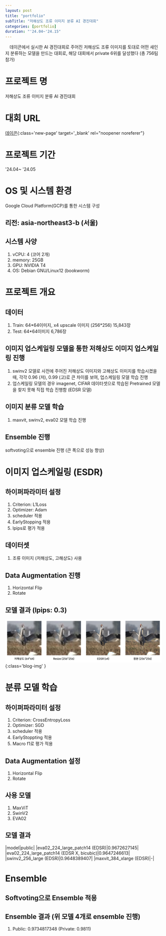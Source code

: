 ```yaml
---
layout: post
title: "portfolio"
subTitle: "저해상도 조류 이미지 분류 AI 경진대회"
categories: [portfolio]
duration: "'24.04~'24.15"
---
```


&ensp;&ensp;데이콘에서 실시한 AI 경진대회로 주어진 저해상도 조류 이미지를 토대로 어떤 새인지 분류하는 모델을 만드는 대회로, 해당 대회에서 private 6위를 달성했다 (총 756팀 참가)

# 프로젝트 명

저해상도 조류 이미지 분류 AI 경진대회

# 대회 URL

[데이콘](https://dacon.io/competitions/official/236251/overview/description){:class='new-page' target='\_blank' rel="noopener noreferer"}

# 프로젝트 기간

'24.04~ '24.05

# OS 및 시스템 환경

Google Cloud Platform(GCP)를 통한 시스템 구성

## 리전: asia-northeast3-b (서울)

## 시스템 사양

1. vCPU: 4 (코어 2개)
2. memory: 25GB
3. GPU: NVIDIA T4
4. OS: Debian GNU/Linux12 (bookworm)

# 프로젝트 개요

## 데이터

1. Train: 64\*64이미지, x4 upscale 이미지 (256\*256) 15,843장
2. Test: 64\*64이미지 6,786장

## 이미지 업스케일링 모델을 통한 저해상도 이미지 업스케일링 진행

1. swinv2 모델로 사전에 주어진 저해상도 이미지와 고해상도 이미지를 학습시켰을때, 각각 0.96 (저), 0.99 (고)로 큰 차이를 보여, 업스케일링 모델 학습 진행
2. 업스케일링 모델의 경우 imagenet, CIFAR 데이터셋으로 학습된 Pretrained 모델을 찾지 못해 직접 학습 진행함 (EDSR 모델)

## 이미지 분류 모델 학습

1. maxvit, swinv2, eva02 모델 학습 진행

## Ensemble 진행

softvoting으로 ensemble 진행 (큰 폭으로 성능 향상)

# 이미지 업스케일링 (ESDR)

## 하이퍼파라미터 설정

1. Criterion: L1Loss
2. Optimizer: Adam
3. scheduler 적용
4. EarlyStopping 적용
5. lpips로 평가 적용

## 데이터셋

1. 조류 이미지 (저해상도, 고해상도) 사용

## Data Augmentation 진행

1. Horizontal Flip
2. Rotate

## 모델 결과 (lpips: 0.3)

![esdr](/assets/img/post/2024-05-16-저해상도-조류-이미지-분류-AI-경진대회-esdr.png){:class='blog-img' }

# 분류 모델 학습

## 하이퍼파라미터 설정

1. Criterion: CrossEntropyLoss
2. Optimizer: SGD
3. scheduler 적용
4. EarlyStoppting 적용
5. Macro f1로 평가 적용

## Data Augmentation 설정

1. Horizontal Flip
2. Rotate

## 사용 모델

1. MaxViT
2. SwinV2
3. EVA02

## 모델 결과

|model|public|
|eva02_224_large_patch14 (EDSR)|0.9672627145|
|eva02_224_large_patch14 (EDSR X, bicubic)|0.9647246613|
|swinv2_256_large (EDSR)|0.9648389407|
|maxvit_384_xlarge (EDSR)|-|

# Ensemble

## Softvoting으로 Ensemble 적용

## Ensemble 결과 (위 모델 4개로 ensemble 진행)

1. Public: 0.9734817348 (Private: 0.9811)
